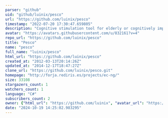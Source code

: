 ```yaml
---
parser: "github"
uid: "github/luinix/pesco"
url: "https://github.com/luinix/pesco"
timestamp: "2022-07-20 17:30:47.659805"
description: "Cognitive stimulation tool for elderly or cognitively impaired"
avatar: "https://avatars.githubusercontent.com/u/832161?v=4"
repo_url: "https://github.com/luinix/pesco"
title: "Pesco"
name: "pesco"
full_name: "luinix/pesco"
html_url: "https://github.com/luinix/pesco"
created_at: "2012-03-13T20:14:26Z"
updated_at: "2014-12-17T18:47:27Z"
clone_url: "https://github.com/luinix/pesco.git"
homepage: "http://forja.rediris.es/projects/ec-ng/"
size: 33108
stargazers_count: 1
watchers_count: 1
language: "C#"
subscribers_count: 2
owner: {"html_url": "https://github.com/luinix", "avatar_url": "https://avatars.githubusercontent.com/u/832161?v=4", "login": "luinix", "type": "User"}
date: "2024-10-19 14:25:02.983295"
---
```

